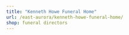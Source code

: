 ```yaml
---
title: "Kenneth Howe Funeral Home"
url: /east-aurora/kenneth-howe-funeral-home/
shop: funeral directors
---
```

